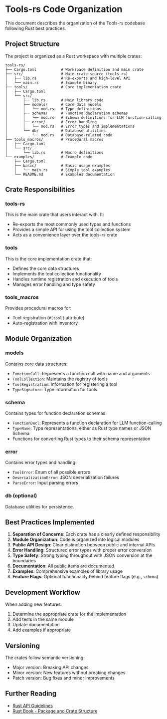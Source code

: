 # Tools-rs Code Organization

This document describes the organization of the Tools-rs codebase following Rust best practices.

## Project Structure

The project is organized as a Rust workspace with multiple crates:

```
tools-rs/
├── Cargo.toml           # Workspace definition and main crate
├── src/                 # Main crate source (tools-rs)
│   ├── lib.rs           # Re-exports and high-level API
│   └── main.rs          # Example binary
├── tools/               # Core implementation crate
│   ├── Cargo.toml
│   └── src/
│       ├── lib.rs       # Main library code
│       ├── models/      # Core data models
│       │   └── mod.rs   # Type definitions
│       ├── schema/      # Function declaration schemas
│       │   └── mod.rs   # Schema definitions for LLM function-calling
│       ├── error/       # Error handling
│       │   └── mod.rs   # Error types and implementations
│       └── db/          # Database utilities
│           └── mod.rs   # Database-related code
├── tools_macros/        # Procedural macros
│   ├── Cargo.toml
│   └── src/
│       └── lib.rs       # Macro definitions
└── examples/            # Example code
    ├── Cargo.toml
    ├── basic/           # Basic usage examples
    │   └── main.rs      # Simple tool examples
    └── README.md        # Examples documentation
```

## Crate Responsibilities

### tools-rs

This is the main crate that users interact with. It:
- Re-exports the most commonly used types and functions
- Provides a simple API for using the tool collection system
- Acts as a convenience layer over the tools-rs crate

### tools

This is the core implementation crate that:
- Defines the core data structures
- Implements the tool collection functionality
- Handles runtime registration and execution of tools
- Manages error handling and type safety

### tools_macros

Provides procedural macros for:
- Tool registration (`#[tool]` attribute)
- Auto-registration with inventory

## Module Organization

### models

Contains core data structures:
- `FunctionCall`: Represents a function call with name and arguments
- `ToolCollection`: Maintains the registry of tools
- `ToolRegistration`: Information for registering a tool
- `TypeSignature`: Type information for tools

### schema

Contains types for function declaration schemas:
- `FunctionDecl`: Represents a function declaration for LLM function-calling
- `TypeName`: Type representations, either as Rust type names or JSON Schema
- Functions for converting Rust types to their schema representation

### error

Contains error types and handling:
- `ToolError`: Enum of all possible errors
- `DeserializationError`: JSON deserialization failures
- `ParseError`: Input parsing errors

### db (optional)

Database utilities for persistence.

## Best Practices Implemented

1. **Separation of Concerns**: Each crate has a clearly defined responsibility
2. **Module Organization**: Code is organized into logical modules
3. **Public API Design**: Clear distinction between public and internal APIs
4. **Error Handling**: Structured error types with proper error conversion
5. **Type Safety**: Strong typing throughout with JSON conversion at the boundaries
6. **Documentation**: All public items are documented
7. **Examples**: Comprehensive examples of library usage
8. **Feature Flags**: Optional functionality behind feature flags (e.g., `schema`)

## Development Workflow

When adding new features:
1. Determine the appropriate crate for the implementation
2. Add tests in the same module
3. Update documentation
4. Add examples if appropriate

## Versioning

The crates follow semantic versioning:
- Major version: Breaking API changes
- Minor version: New features without breaking changes
- Patch version: Bug fixes and minor improvements

## Further Reading

- [Rust API Guidelines](https://rust-lang.github.io/api-guidelines/)
- [Rust Book - Package and Crate Structure](https://doc.rust-lang.org/book/ch07-01-packages-and-crates.html)
